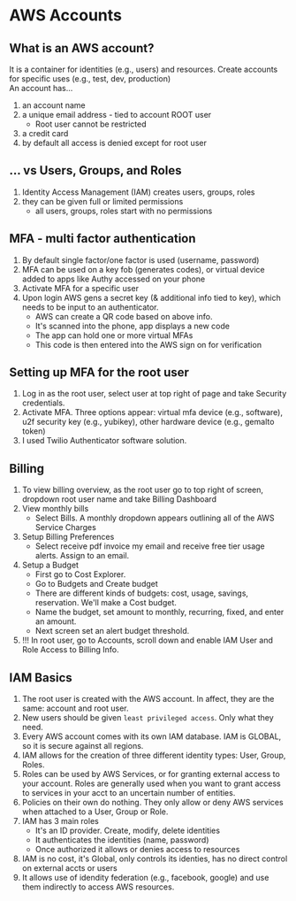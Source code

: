 # AWS Accounts

## What is an AWS account?
It is a container for identities (e.g., users) and resources.
Create accounts for specific uses (e.g., test, dev, production)    
An account has...
1. an account name
2. a unique email address - tied to account ROOT user
    * Root user cannot be restricted
3. a credit card
4. by default all access is denied except for root user

## ... vs Users, Groups, and Roles
1. Identity Access Management (IAM) creates users, groups, roles
2. they can be given full or limited permissions
    * all users, groups, roles start with no permissions

## MFA - multi factor authentication
1. By default single factor/one factor is used (username, password)
2. MFA can be used on a key fob (generates codes), or virtual device added to apps like Authy accessed on your phone
3. Activate MFA for a specific user 
4. Upon login AWS gens a secret key (& additional info tied to key), which needs to be input to an authenticator.
    * AWS can create a QR code based on above info.
    * It's scanned into the phone, app displays a new code
    * The app can hold one or more virtual MFAs 
    * This code is then entered into the AWS sign on for verification

## Setting up MFA for the root user
1. Log in as the root user, select user at top right of page and take Security credentials. 
2. Activate MFA.  Three options appear: virtual mfa device (e.g., software), u2f security key (e.g., yubikey), other hardware device (e.g., gemalto token)
3. I used Twilio Authenticator software solution.

## Billing
1. To view billing overview, as the root user go to top right of screen, dropdown root user name and take Billing Dashboard
2. View monthly bills
    * Select Bills. A monthly dropdown appears outlining all of the AWS Service Charges
3. Setup Billing Preferences
    * Select receive pdf invoice my email and receive free tier usage alerts.  Assign to an email.
4. Setup a Budget
    * First go to Cost Explorer. 
    * Go to Budgets and Create budget
    * There are different kinds of budgets: cost, usage, savings, reservation. We'll make a Cost budget.
    * Name the budget, set amount to monthly, recurring, fixed, and enter an amount.
    * Next screen set an alert budget threshold.
5. !!! In root user, go to Accounts, scroll down and enable IAM User and Role Access to Billing Info.


## IAM Basics
1. The root user is created with the AWS account.  In affect, they are the same: account and root user.
2. New users should be given ```least privileged access```.  Only what they need.
3. Every AWS account comes with its own IAM database. IAM is GLOBAL, so it is secure against all regions.
4. IAM allows for the creation of three different identity types: User, Group, Roles.
5. Roles can be used by AWS Services, or for granting external access to your account.  Roles are generally used when you want to grant access to services in your acct to an uncertain number of entities.
6. Policies on their own do nothing. They only allow or deny AWS services when attached to a User, Group or Role.
7. IAM has 3 main roles
    * It's an ID provider. Create, modify, delete identities
    * It authenticates the identities (name, password)
    * Once authorized it allows or denies access to resources
8. IAM is no cost, it's Global, only controls its identies, has no direct control on external accts or users
9. It allows use of idendity federation (e.g., facebook, google) and use them indirectly to access AWS resources.

